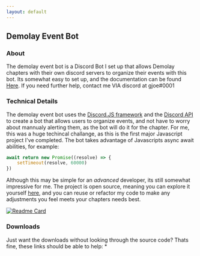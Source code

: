 ```yaml
---
layout: default
---
```

## Demolay Event Bot
### About
The demolay event bot is a Discord Bot I set up that allows Demolay chapters with their own discord servers to organize their events with this bot. Its somewhat easy to set up, and the documentation can be found [Here](https://1drv.ms/w/s!ArXnJdAp_FG1hvRZzKuX1keBNcthzA?e=5zOn43). If you need further help, contact me VIA discord at gjoe#0001

### Technical Details
The demolay event bot uses the [Discord.JS framework](https://discord.js.org/#/) and the [Discord API](https://discord.com/developers/docs/intro) to create a bot that allows users to organize events, and not have to worry about mannualy alerting them, as the bot will do it for the chapter. For me, this was a huge techincal challange, as this is the first major Javascript project I've completed. The bot takes advantage of Javascripts async await abilities, for example:
```js
await return new Promise((resolve) => {
    setTimeout(resolve, 60000)
})
```
Although this may be simple for an *advanced* developer, its still somewhat impressive for me. The project is open source, meaning you can explore it yourself [here](https://github.com/gjoedev/Demolay-Event-Bot/), and you can reuse or refactor my code to make any adjustments you feel meets your chapters needs best. 

[![Readme Card](https://github-readme-stats.vercel.app/api/pin/?username=gjoedev&repo=Demolay-Event-Bot&theme=dark)](https://github.com/gjoedev/Demolay-Event-Bot)

### Downloads
Just want the downloads without looking through the source code? Thats fine, these links should be able to help:
* 





<link rel="stylesheet" href="/stylesheets/index.css"/>